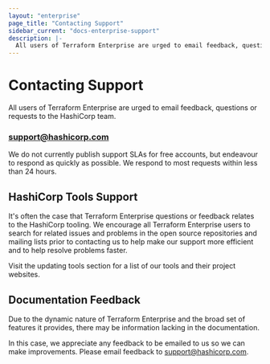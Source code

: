 ```yaml
---
layout: "enterprise"
page_title: "Contacting Support"
sidebar_current: "docs-enterprise-support"
description: |-
  All users of Terraform Enterprise are urged to email feedback, questions or requests to the HashiCorp team.
---
```


# Contacting Support

All users of Terraform Enterprise are urged to email feedback, questions or requests
to the HashiCorp team.

### [support@hashicorp.com](mailto:support@hashicorp.com)

We do not currently publish support SLAs for free accounts, but endeavour
to respond as quickly as possible. We respond to most requests
within less than 24 hours.

## HashiCorp Tools Support

It's often the case that Terraform Enterprise questions or feedback relates to the
HashiCorp tooling. We encourage all Terraform Enterprise users to search for related
issues and problems in the open source repositories and mailing lists
prior to contacting us to help make our support more efficient and
to help resolve problems faster.

Visit the updating tools section
for a list of our tools and their project websites.

## Documentation Feedback

Due to the dynamic nature of Terraform Enterprise and the broad set of features
it provides, there may be information lacking in the documentation.

In this case, we appreciate any feedback to be emailed to us so
we can make improvements. Please email feedback to
<a href="mailto:support@hashicorp.com">support@hashicorp.com</a>.
